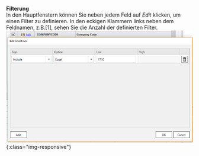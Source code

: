 **Filterung**<br/>
In den Hauptfenstern können Sie neben jedem Feld auf *Edit* klicken, um einen Filter zu definieren.
In den eckigen Klammern links neben dem Feldnamen, z.B.[1], sehen Sie die Anzahl der definierten Filter. <br/>
![ODP ABAP CDS View Filter](/img/content/odp/odp-component-cds-costcenter-03-filter.png){:class="img-responsive"}
